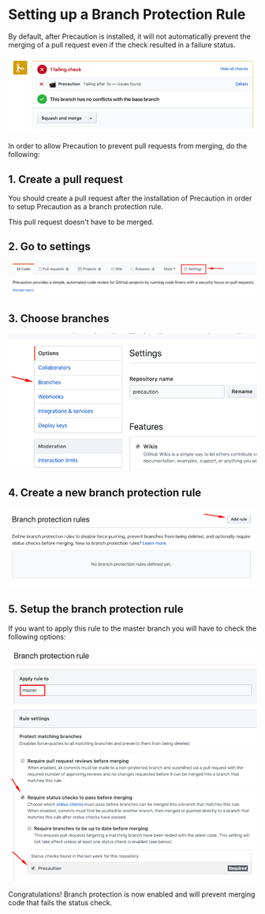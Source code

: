 <!--
    Copyright 2019 VMware, Inc.
    SPDX-License-Identifier: BSD-2-Clause
-->

# Setting up a Branch Protection Rule

By default, after Precaution is installed, it will not automatically prevent the merging of a pull request even if the check resulted in a failure status. 

![check_fails](./images/check_fails.png)


In order to allow Precaution to prevent pull requests from merging, do the following:

## 1. Create a pull request

You should create a pull request after the installation of Precaution in order to setup Precaution as a branch protection rule.

This pull request doesn't have to be merged.

## 2. Go to settings

![settings](./images/settings.png)


## 3. Choose branches

![branches](./images/branches.png)


## 4. Create a new branch protection rule 

![add_rule](./images/add_rule.png)


## 5. Setup the branch protection rule 

If you want to apply this rule to the master branch you will have to check the following options:

![branch_protection_rule.png](./images/branch_protection_rule.png)



Congratulations! Branch protection is now enabled and will prevent merging code that fails the status check.
